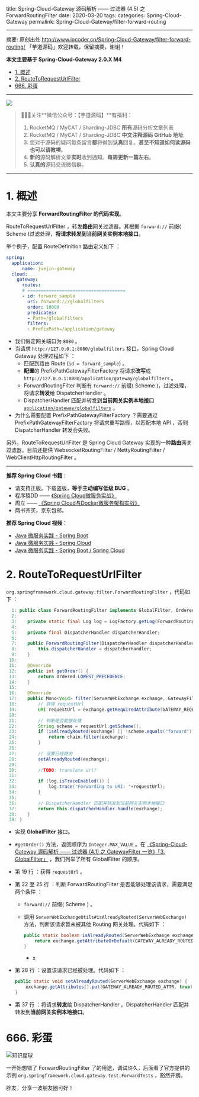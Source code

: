 title: Spring-Cloud-Gateway 源码解析 —— 过滤器 (4.5) 之 ForwardRoutingFilter
date: 2020-03-20
tags:
categories: Spring-Cloud-Gateway
permalink: Spring-Cloud-Gateway/filter-forward-routing

-------

摘要: 原创出处 http://www.iocoder.cn/Spring-Cloud-Gateway/filter-forward-routing/ 「芋道源码」欢迎转载，保留摘要，谢谢！

**本文主要基于 Spring-Cloud-Gateway 2.0.X M4**  

- [1. 概述](http://www.iocoder.cn/Spring-Cloud-Gateway/filter-forward-routing/)
- [2. RouteToRequestUrlFilter](http://www.iocoder.cn/Spring-Cloud-Gateway/filter-forward-routing/)
- [666. 彩蛋](http://www.iocoder.cn/Spring-Cloud-Gateway/filter-forward-routing/)

-------

![](http://www.iocoder.cn/images/common/wechat_mp_2018_05_18.jpg)

> 🙂🙂🙂关注**微信公众号：【芋道源码】**有福利：  
> 1. RocketMQ / MyCAT / Sharding-JDBC **所有**源码分析文章列表  
> 2. RocketMQ / MyCAT / Sharding-JDBC **中文注释源码 GitHub 地址**  
> 3. 您对于源码的疑问每条留言**都**将得到**认真**回复。**甚至不知道如何读源码也可以请教噢**。  
> 4. **新的**源码解析文章**实时**收到通知。**每周更新一篇左右**。  
> 5. **认真的**源码交流微信群。

-------

# 1. 概述

本文主要分享 **ForwardRoutingFilter 的代码实现**。

RouteToRequestUrlFilter ，转发**路由**网关过滤器。其根据 `forward://` 前缀( Scheme )过滤处理，**将请求转发到当前网关实例本地接口**。

举个例子，配置 RouteDefinition 路由定义如下 ：

```YAML
spring:
  application:
      name: juejin-gateway
  cloud:
    gateway:
      routes:
      # =====================================
      - id: forward_sample
        uri: forward:///globalfilters
        order: 10000
        predicates:
        - Path=/globalfilters
        filters:
        - PrefixPath=/application/gateway
```

* 我们假定网关端口为 `8080` 。
* 当请求 `http://127.0.0.1:8080/globalfilters` 接口，Spring Cloud Gateway 处理过程如下 ：
    * 匹配到路由 Route (`id = forward_sample`) 。
    * **配置**的 PrefixPathGatewayFilterFactory 将请求**改写**成 `http://127.0.0.1:8080/application/gateway/globalfilters` 。
    * ForwardRoutingFilter 判断有 `forward://` 前缀( Scheme )，过滤处理，将请求**转发**给 DispatcherHandler 。
    * DispatcherHandler 匹配并转发到**当前网关实例本地接口** [`application/gateway/globalfilters`](https://github.com/spring-cloud/spring-cloud-gateway/blob/83496b78944269050373bb92bb2181e1b7c070e8/spring-cloud-gateway-core/src/main/java/org/springframework/cloud/gateway/actuate/GatewayWebfluxEndpoint.java#L96) 。
* 为什么需要配置 PrefixPathGatewayFilterFactory ？需要通过 PrefixPathGatewayFilterFactory 将请求重写路径，以匹配本地 API ，否则 DispatcherHandler 转发会失败。


另外，RouteToRequestUrlFilter 是 Spring Cloud Gateway 实现的一种**路由**网关过滤器，目前还提供 WebsocketRoutingFilter / NettyRoutingFilter / WebClientHttpRoutingFilter 。

-------

**推荐 Spring Cloud 书籍**：

* 请支持正版。下载盗版，**等于主动编写低级 BUG** 。
* 程序猿DD —— [《Spring Cloud微服务实战》](https://union-click.jd.com/jdc?d=505Twi)
* 周立 —— [《Spring Cloud与Docker微服务架构实战》](https://union-click.jd.com/jdc?d=k3sAaK)
* 两书齐买，京东包邮。

**推荐 Spring Cloud 视频**：

* [Java 微服务实践 - Spring Boot](https://segmentfault.com/ls/1650000011063780?r=bPN0Ir)
* [Java 微服务实践 - Spring Cloud](https://segmentfault.com/ls/1650000011386794?r=bPN0Ir)
* [Java 微服务实践 - Spring Boot / Spring Cloud](https://segmentfault.com/ls/1650000011387052?r=bPN0Ir)

# 2. RouteToRequestUrlFilter

`org.springframework.cloud.gateway.filter.ForwardRoutingFilter` ，代码如下 ：

```Java
  1: public class ForwardRoutingFilter implements GlobalFilter, Ordered {
  2: 
  3: 	private static final Log log = LogFactory.getLog(ForwardRoutingFilter.class);
  4: 
  5: 	private final DispatcherHandler dispatcherHandler;
  6: 
  7: 	public ForwardRoutingFilter(DispatcherHandler dispatcherHandler) {
  8: 		this.dispatcherHandler = dispatcherHandler;
  9: 	}
 10: 
 11: 	@Override
 12: 	public int getOrder() {
 13: 		return Ordered.LOWEST_PRECEDENCE;
 14: 	}
 15: 
 16: 	@Override
 17: 	public Mono<Void> filter(ServerWebExchange exchange, GatewayFilterChain chain) {
 18: 	    // 获得 requestUrl
 19: 		URI requestUrl = exchange.getRequiredAttribute(GATEWAY_REQUEST_URL_ATTR);
 20: 
 21: 		// 判断是否能够处理
 22: 		String scheme = requestUrl.getScheme();
 23: 		if (isAlreadyRouted(exchange) || !scheme.equals("forward")) {
 24: 			return chain.filter(exchange);
 25: 		}
 26: 
 27: 		// 设置已经路由
 28: 		setAlreadyRouted(exchange);
 29: 
 30: 		//TODO: translate url?
 31: 
 32: 		if (log.isTraceEnabled()) {
 33: 			log.trace("Forwarding to URI: "+requestUrl);
 34: 		}
 35: 
 36: 		// DispatcherHandler 匹配并转发到当前网关实例本地接口
 37: 		return this.dispatcherHandler.handle(exchange);
 38: 	}
 39: }
```

* 实现 **GlobalFilter** 接口。
* `#getOrder()` 方法，返回顺序为 `Integer.MAX_VALUE` 。在 [《Spring-Cloud-Gateway 源码解析 —— 过滤器 (4.1) 之 GatewayFilter 一览》「3. GlobalFilter」](http://www.iocoder.cn/Spring-Cloud-Gateway/filter-intro/?self) ，我们列举了所有 GlobalFilter 的顺序。
* 第 19 行 ：获得 `requestUrl` 。
* 第 22 至 25 行 ：判断 ForwardRoutingFilter 是否能够处理该请求，需要满足两个条件 ：
    * `forward://` 前缀( Scheme ) 。
    * 调用 `ServerWebExchangeUtils#isAlreadyRouted(ServerWebExchange)` 方法，判断该请求暂未被其他 Routing 网关处理。代码如下 ：

        ```Java
        public static boolean isAlreadyRouted(ServerWebExchange exchange) {
            return exchange.getAttributeOrDefault(GATEWAY_ALREADY_ROUTED_ATTR, false);
        }
        ```
        * x
* 第 28 行 ：设置该请求已经被处理。代码如下 ：

    ```Java
    public static void setAlreadyRouted(ServerWebExchange exchange) {
        exchange.getAttributes().put(GATEWAY_ALREADY_ROUTED_ATTR, true);
    }
    ```

* 第 37 行 ：将请求**转发**给 DispatcherHandler 。DispatcherHandler 匹配并转发到**当前网关实例本地接口**。

# 666. 彩蛋

![知识星球](http://www.iocoder.cn/images/Architecture/2017_12_29/01.png)

一开始想错了 ForwardRoutingFilter 了的用途，调试许久，后面看了官方提供的示例 `org.springframework.cloud.gateway.test.ForwardTests` ，豁然开朗。

胖友，分享一波朋友圈可好！


